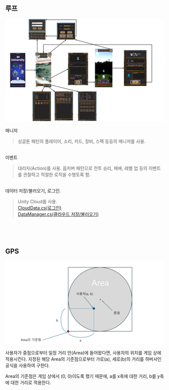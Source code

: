 ## 루프
<p align="center">
	<img src="./images/Loop.png">
</p>

매니저
>싱글톤 패턴의 플레이어, 소리, 카드, 장비, 스펙 등등의 매니저를 사용.


<br>이벤트
>대리자(Action)를 사용. 옵저버 패턴으로 전투 승리, 패배, 레벨 업 등의 이벤트를 관찰하고 적절한 로직을 수행토록 함.

<br>데이터 저장/불러오기, 로그인.
>Unity Cloud를 사용.<br>
><a href="https://github.com/HomebodyDevil/INUniversity/blob/master/Capstone/Assets/Scripts/Data/CloudData.cs">CloudData.cs(로그인)</a><br>
><a href="https://github.com/HomebodyDevil/INUniversity/blob/master/Capstone/Assets/Scripts/Data/DataManager.cs">DataManager.cs(클라우드 저장/불러오기)</a>

<br><br><br>



## GPS
<p align="center">
	<img src="./images/Position.png">
</p>

사용자가 중점으로부터 일정 거리 안(Area)에 들어왔다면, 사용자의 위치를 게임 상에 적용시킨다.
지정된 해당 Area의 기준점으로부터 가로(a), 세로(b)의 거리를 하버사인 공식을 사용하여 구한다.

Area의 기준점은 게임 상에서 (0, 0)이도록 했기 때문에, a를 x축에 대한 거리, b를 y축에 대한 거리로 적용한다.

